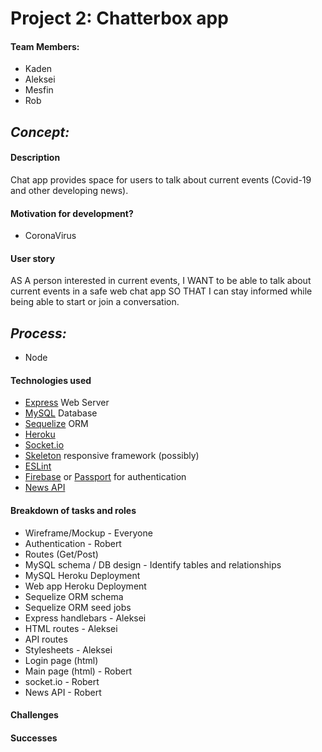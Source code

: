 # Project 2: Chatterbox app
#### Team Members:
  * Kaden
  * Aleksei
  * Mesfin
  * Rob

## _Concept:_

#### Description
Chat app provides space for users to talk about current events (Covid-19 and other developing news).

#### Motivation for development?
  * CoronaVirus

#### User story
AS A person interested in current events, I WANT to be able to talk about current events in a safe web chat app SO THAT I can stay informed while being able to start or join a conversation. 

## _Process:_
  * Node
  
#### Technologies used
  * [Express](https://expressjs.com/) Web Server
  * [MySQL](https://www.mysql.com/) Database
  * [Sequelize](https://sequelize.org/) ORM
  * [Heroku](https://heroku.com)
  * [Socket.io](https://socket.io/)
  * [Skeleton](http://getskeleton.com/) responsive framework (possibly)
  * [ESLint](https://eslint.org/)
  * [Firebase](https://firebase.google.com/) or [Passport](http://www.passportjs.org/) for authentication
  * [News API](https://newsapi.org/)

#### Breakdown of tasks and roles
  * Wireframe/Mockup - Everyone
  * Authentication - Robert
  * Routes (Get/Post)
  * MySQL schema / DB design - Identify tables and relationships
  * MySQL Heroku Deployment
  * Web app Heroku Deployment
  * Sequelize ORM schema 
  * Sequelize ORM seed jobs
  * Express handlebars - Aleksei
  * HTML routes - Aleksei
  * API routes
  * Stylesheets - Aleksei
  * Login page (html)
  * Main page (html) - Robert
  * socket.io - Robert
  * News API - Robert

#### Challenges

#### Successes






